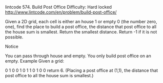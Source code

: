 lintcode 574. Build Post Office
Difficulty: Hard
locked
http://www.lintcode.com/en/problem/build-post-office/

Given a 2D grid, each cell is either an house 1 or empty 0 (the number zero, one), find the place to build a post office, the distance that post office to all the house sum is smallest. Return the smallest distance. Return -1 if it is not possible.

Notice

You can pass through house and empty.
You only build post office on an empty.
Example
Given a grid:

0 1 0 0
1 0 1 1
0 1 0 0
return 6. (Placing a post office at (1,1), the distance that post office to all the house sum is smallest.)
